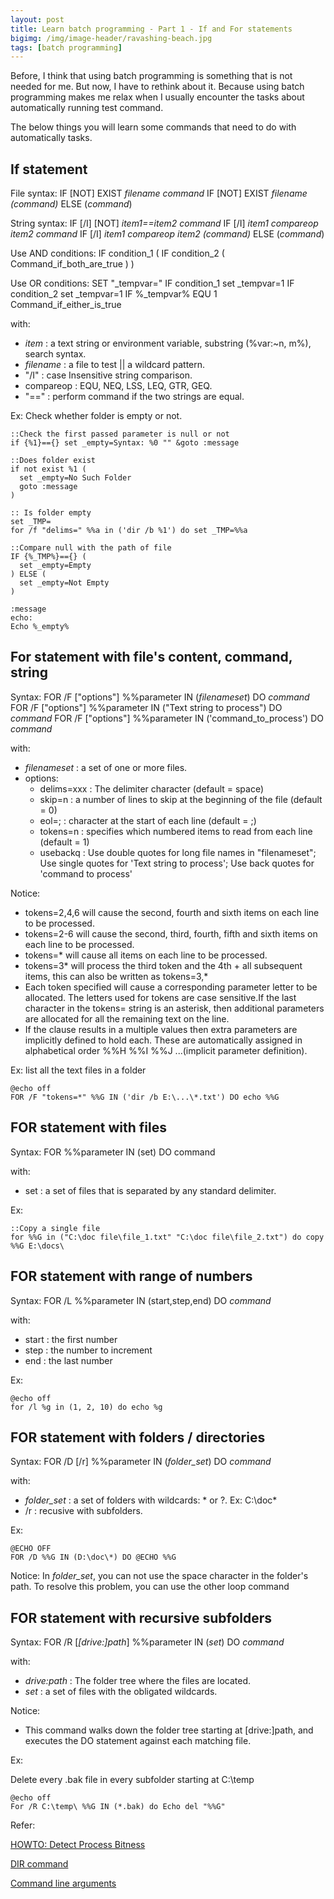 ```yaml
---
layout: post
title: Learn batch programming - Part 1 - If and For statements
bigimg: /img/image-header/ravashing-beach.jpg
tags: [batch programming]
---
```


Before, I think that using batch programming is something that is not needed for me. But now, I have to rethink about it. Because using batch programming makes me relax when I usually encounter the tasks about automatically running test command. 

The below things you will learn some commands that need to do with automatically tasks.

## If statement

File syntax: 
    IF [NOT] EXIST *filename command* 
    IF [NOT] EXIST *filename (command)* ELSE (*command*)

String syntax: 
    IF [/I] [NOT] *item1==item2 command*
    IF [/I] *item1 compareop item2 command*
    IF [/I] *item1 compareop item2 (command)* ELSE (*command*)

Use AND conditions:
    IF condition_1 (
      IF condition_2 (
        Command_if_both_are_true
      )
    )

Use OR conditions:
    SET "_tempvar="
    IF condition_1 set _tempvar=1
    IF condition_2 set _tempvar=1
    IF %_tempvar% EQU 1 Command_if_either_is_true


with: 
  - *item* : a text string or environment variable, substring (%var:~n, m%), search syntax.
  - *filename* : a file to test || a wildcard pattern.
  - "/I" : case Insensitive string comparison.
  - compareop : EQU, NEQ, LSS, LEQ,  GTR, GEQ.
  - "==" : perform command if the two strings are equal.

Ex: Check whether folder is empty or not.

```
::Check the first passed parameter is null or not
if {%1}=={} set _empty=Syntax: %0 "" &goto :message

::Does folder exist
if not exist %1 (
  set _empty=No Such Folder
  goto :message
)

:: Is folder empty
set _TMP=
for /f "delims=" %%a in ('dir /b %1') do set _TMP=%%a

::Compare null with the path of file
IF {%_TMP%}=={} (
  set _empty=Empty
) ELSE (
  set _empty=Not Empty
)

:message
echo:
Echo %_empty%
```

## For statement with file's content, command, string

Syntax: 
    FOR /F ["options"] %%parameter IN (*filenameset*) DO *command*
    FOR /F ["options"] %%parameter IN ("Text string to process") DO *command*
    FOR /F ["options"] %%parameter IN ('command_to_process') DO *command*

with: 
  - *filenameset* : a set of one or more files.
  - options: 
    - delims=xxx : The delimiter character (default = space)
    - skip=n : a number of lines to skip at the beginning of the file (default = 0)
    - eol=; : character at the start of each line (default = ;)
    - tokens=n : specifies which numbered items to read from each line (default = 1)
    - usebackq : Use double quotes for long file names in "filenameset"; Use single quotes for 'Text string to process'; Use back quotes for 'command to process'

Notice: 
- tokens=2,4,6 will cause the second, fourth and sixth items on each line to be processed.
- tokens=2-6 will cause the second, third, fourth, fifth and sixth items on each line to be processed.
- tokens=* will cause all items on each line to be processed.
- tokens=3* will process the third token and the 4th + all subsequent items, this can also be written as tokens=3,*
- Each token specified will cause a corresponding parameter letter to be allocated. The letters used for tokens are case sensitive.If the last character in the tokens= string is an asterisk, then additional parameters are allocated for all the remaining text on the line.
- If the clause results in a multiple values then extra parameters are implicitly defined to hold each. These are automatically assigned in alphabetical order %%H %%I %%J ...(implicit parameter definition).

Ex: list all the text files in a folder

```
@echo off
FOR /F "tokens=*" %%G IN ('dir /b E:\...\*.txt') DO echo %%G
```


## FOR statement with files

Syntax: 
    FOR %%parameter IN (set) DO command

with: 
  - set : a set of files that is separated by any standard delimiter.

Ex: 

```
::Copy a single file
for %%G in ("C:\doc file\file_1.txt" "C:\doc file\file_2.txt") do copy %%G E:\docs\
```


## FOR statement with range of numbers

Syntax: 
    FOR /L %%parameter IN (start,step,end) DO *command*

with: 
  - start : the first number
  - step : the number to increment
  - end : the last number

Ex: 

```
@echo off 
for /l %g in (1, 2, 10) do echo %g
```


## FOR statement with folders / directories

Syntax: 
    FOR /D [/r] %%parameter IN (*folder_set*) DO *command*

with: 
  - *folder_set* : a set of folders with wildcards: * or ?. Ex: C:\doc\*
  - /r : recusive with subfolders.

Ex: 

```
@ECHO OFF 
FOR /D %%G IN (D:\doc\*) DO @ECHO %%G
```

Notice: In *folder_set*, you can not use the space character in the folder's path. To resolve this problem, you can use the other loop command

## FOR statement with recursive subfolders

Syntax: 
    FOR /R [*[drive:]path*] %%parameter IN (*set*) DO *command*

with:
  - *drive:path*  : The folder tree where the files are located.
  - *set* : a set of files with the obligated wildcards.

Notice: 
- This command walks down the folder tree starting at [drive:]path, and executes the DO statement against each matching file.


Ex: 

Delete every .bak file in every subfolder starting at C:\temp

```
@echo off
For /R C:\temp\ %%G IN (*.bak) do Echo del "%%G"
```


Refer: 

[HOWTO: Detect Process Bitness](https://blogs.msdn.microsoft.com/david.wang/2006/03/27/howto-detect-process-bitness/)

[DIR command](https://ss64.com/nt/dir.html)

[Command line arguments](https://ss64.com/nt/syntax-args.html)